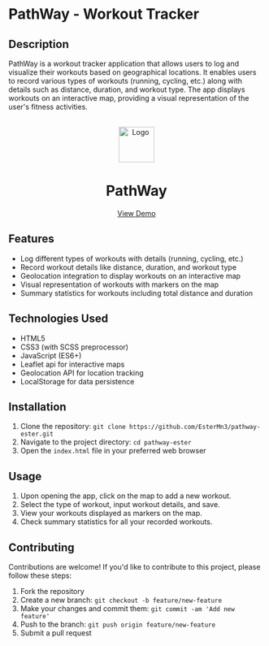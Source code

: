 # PathWay - Workout Tracker

## Description

PathWay is a workout tracker application that allows users to log and visualize their workouts based on geographical locations. It enables users to record various types of workouts (running, cycling, etc.) along with details such as distance, duration, and workout type. The app displays workouts on an interactive map, providing a visual representation of the user's fitness activities.

<br />
<div align="center">
  <a href="https://pathway-ester.netlify.app/">
    <img src="pathway_logo" alt="Logo" height="70">
  </a>
  <h1 align="center">PathWay</h1>

  <p align="center">
    <a href="https://pathway-ester.netlify.app/">View Demo</a>
  </p>
</div>

## Features

- Log different types of workouts with details (running, cycling, etc.)
- Record workout details like distance, duration, and workout type
- Geolocation integration to display workouts on an interactive map
- Visual representation of workouts with markers on the map
- Summary statistics for workouts including total distance and duration

## Technologies Used

- HTML5
- CSS3 (with SCSS preprocessor)
- JavaScript (ES6+)
- Leaflet api for interactive maps
- Geolocation API for location tracking
- LocalStorage for data persistence

## Installation

1. Clone the repository: `git clone https://github.com/EsterMn3/pathway-ester.git`
2. Navigate to the project directory: `cd pathway-ester`
3. Open the `index.html` file in your preferred web browser

## Usage

1. Upon opening the app, click on the map to add a new workout.
2. Select the type of workout, input workout details, and save.
3. View your workouts displayed as markers on the map.
4. Check summary statistics for all your recorded workouts.

## Contributing

Contributions are welcome! If you'd like to contribute to this project, please follow these steps:

1. Fork the repository
2. Create a new branch: `git checkout -b feature/new-feature`
3. Make your changes and commit them: `git commit -am 'Add new feature'`
4. Push to the branch: `git push origin feature/new-feature`
5. Submit a pull request

